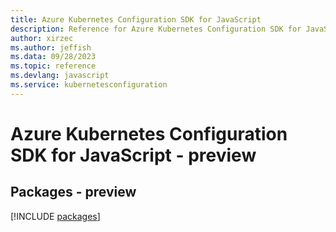 ```yaml
---
title: Azure Kubernetes Configuration SDK for JavaScript
description: Reference for Azure Kubernetes Configuration SDK for JavaScript
author: xirzec
ms.author: jeffish
ms.data: 09/28/2023
ms.topic: reference
ms.devlang: javascript
ms.service: kubernetesconfiguration
---
```

# Azure Kubernetes Configuration SDK for JavaScript - preview
## Packages - preview
[!INCLUDE [packages](kubernetes-configuration-index.md)]